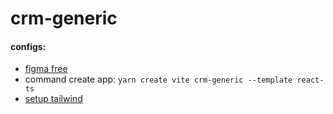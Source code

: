 # crm-generic

#### configs:
- [figma free](https://www.figma.com/design/b8AHm68u1GAz9tywVyYMX1/School-Management-Admin-Dashboard-UI--Community-?node-id=413-32993&t=sBcZuZSFFhaXPKhY-0)
- command create app: `yarn create vite crm-generic --template react-ts`
- [setup tailwind](https://tailwindcss.com/docs/installation/using-vite)